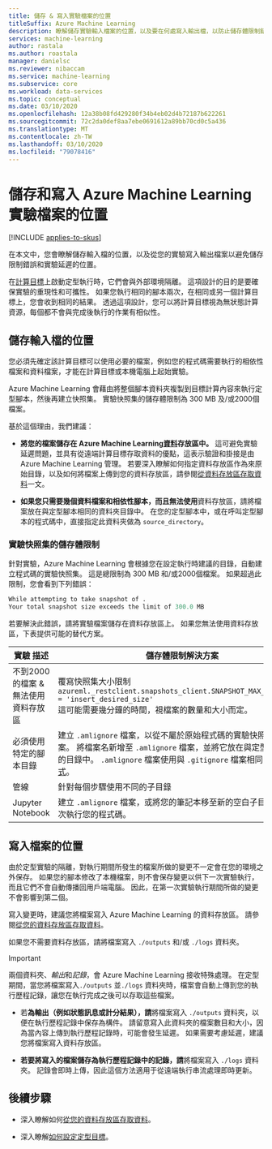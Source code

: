 ```yaml
---
title: 儲存 & 寫入實驗檔案的位置
titleSuffix: Azure Machine Learning
description: 瞭解儲存實驗輸入檔案的位置，以及要在何處寫入輸出檔，以防止儲存體限制錯誤和實驗延遲。
services: machine-learning
author: rastala
ms.author: roastala
manager: danielsc
ms.reviewer: nibaccam
ms.service: machine-learning
ms.subservice: core
ms.workload: data-services
ms.topic: conceptual
ms.date: 03/10/2020
ms.openlocfilehash: 12a38b08fd429280f34b4eb02d4b72187b622261
ms.sourcegitcommit: 72c2da0def8aa7ebe0691612a89bb70cd0c5a436
ms.translationtype: MT
ms.contentlocale: zh-TW
ms.lasthandoff: 03/10/2020
ms.locfileid: "79078416"
---
```

# <a name="where-to-save-and-write-files-for-azure-machine-learning-experiments"></a>儲存和寫入 Azure Machine Learning 實驗檔案的位置
[!INCLUDE [applies-to-skus](../../includes/aml-applies-to-basic-enterprise-sku.md)]

在本文中，您會瞭解儲存輸入檔的位置，以及從您的實驗寫入輸出檔案以避免儲存限制錯誤和實驗延遲的位置。

在[計算目標](how-to-set-up-training-targets.md)上啟動定型執行時，它們會與外部環境隔離。 這項設計的目的是要確保實驗的重現性和可攜性。 如果您執行相同的腳本兩次，在相同或另一個計算目標上，您會收到相同的結果。 透過這項設計，您可以將計算目標視為無狀態計算資源，每個都不會與完成後執行的作業有相似性。

## <a name="where-to-save-input-files"></a>儲存輸入檔的位置

您必須先確定該計算目標可以使用必要的檔案，例如您的程式碼需要執行的相依性檔案和資料檔案，才能在計算目標或本機電腦上起始實驗。

Azure Machine Learning 會藉由將整個腳本資料夾複製到目標計算內容來執行定型腳本，然後再建立快照集。 實驗快照集的儲存體限制為 300 MB 及/或2000個檔案。

基於這個理由，我們建議：

* **將您的檔案儲存在 Azure Machine Learning[資料](https://docs.microsoft.com/python/api/azureml-core/azureml.data?view=azure-ml-py)存放區中。** 這可避免實驗延遲問題，並具有從遠端計算目標存取資料的優點，這表示驗證和掛接是由 Azure Machine Learning 管理。 若要深入瞭解如何指定資料存放區作為來原始目錄，以及如何將檔案上傳到您的資料存放區，請參閱[從資料存放區存取資料](how-to-access-data.md)一文。

* **如果您只需要幾個資料檔案和相依性腳本，而且無法使用**資料存放區，請將檔案放在與定型腳本相同的資料夾目錄中。 在您的定型腳本中，或在呼叫定型腳本的程式碼中，直接指定此資料夾做為 `source_directory`。

<a name="limits"></a>

### <a name="storage-limits-of-experiment-snapshots"></a>實驗快照集的儲存體限制

針對實驗，Azure Machine Learning 會根據您在設定執行時建議的目錄，自動建立程式碼的實驗快照集。 這是總限制為 300 MB 和/或2000個檔案。 如果超過此限制，您會看到下列錯誤：

```Python
While attempting to take snapshot of .
Your total snapshot size exceeds the limit of 300.0 MB
```

若要解決此錯誤，請將實驗檔案儲存在資料存放區上。 如果您無法使用資料存放區，下表提供可能的替代方案。

實驗&nbsp;描述|儲存體限制解決方案
---|---
不到2000的檔案 & 無法使用資料存放區| 覆寫快照集大小限制 <br> `azureml._restclient.snapshots_client.SNAPSHOT_MAX_SIZE_BYTES = 'insert_desired_size'`<br> 這可能需要幾分鐘的時間，視檔案的數量和大小而定。
必須使用特定的腳本目錄| 建立 `.amlignore` 檔案，以從不屬於原始程式碼的實驗快照集排除檔案。 將檔案名新增至 `.amlignore` 檔案，並將它放在與定型腳本相同的目錄中。 `.amlignore` 檔案使用與 `.gitignore` 檔案相同的[語法和模式](https://git-scm.com/docs/gitignore)。
管線|針對每個步驟使用不同的子目錄
Jupyter Notebook| 建立 `.amlignore` 檔案，或將您的筆記本移至新的空白子目錄，然後再次執行您的程式碼。

## <a name="where-to-write-files"></a>寫入檔案的位置

由於定型實驗的隔離，對執行期間所發生的檔案所做的變更不一定會在您的環境之外保存。 如果您的腳本修改了本機檔案，則不會保存變更以供下一次實驗執行，而且它們不會自動傳播回用戶端電腦。 因此，在第一次實驗執行期間所做的變更不會影響到第二個。

寫入變更時，建議您將檔案寫入 Azure Machine Learning 的資料存放區。 請參閱[從您的資料存放區存取資料](how-to-access-data.md)。

如果您不需要資料存放區，請將檔案寫入 `./outputs` 和/或 `./logs` 資料夾。

>[!Important]
> 兩個資料夾、*輸出*和*記錄*，會 Azure Machine Learning 接收特殊處理。 在定型期間，當您將檔案寫入`./outputs` 並`./logs` 資料夾時，檔案會自動上傳到您的執行歷程記錄，讓您在執行完成之後可以存取這些檔案。

* 若**為輸出（例如狀態訊息或計分結果），請**將檔案寫入 `./outputs` 資料夾，以便在執行歷程記錄中保存為構件。 請留意寫入此資料夾的檔案數目和大小，因為當內容上傳到執行歷程記錄時，可能會發生延遲。 如果需要考慮延遲，建議您將檔案寫入資料存放區。

* **若要將寫入的檔案儲存為執行歷程記錄中的記錄，請**將檔案寫入 `./logs` 資料夾。 記錄會即時上傳，因此這個方法適用于從遠端執行串流處理即時更新。

## <a name="next-steps"></a>後續步驟

* 深入瞭解如何[從您的資料存放區存取資料](how-to-access-data.md)。

* 深入瞭解[如何設定定型目標](how-to-set-up-training-targets.md)。
